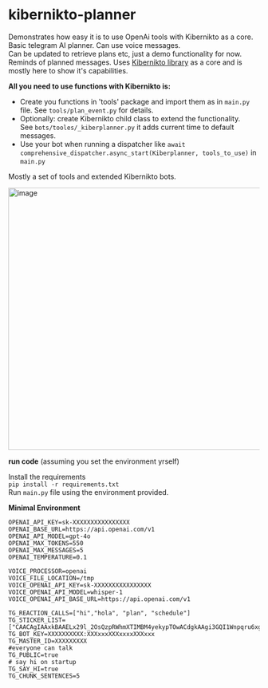 # kibernikto-planner

Demonstrates how easy it is to use OpenAi tools with Kibernikto as a core.  
Basic telegram AI planner. Can use voice messages.  
Can be updated to retrieve plans etc, just a demo functionality for now.
Reminds of planned messages.
Uses [Kibernikto library](https://github.com/solovieff/kibernikto) as a core and is mostly here to show it's
capabilities.

**All you need to use functions with Kibernikto is:**

- Create you functions in 'tools' package and import them as in `main.py` file. See `tools/plan_event.py` for details.
- Optionally: create Kibernikto child class to extend the functionality.  
  See `bots/tooles/_kiberplanner.py` it adds current time to default messages.
- Use your bot when running a dispatcher like `await comprehensive_dispatcher.async_start(Kiberplanner, tools_to_use)`
  in `main.py`

Mostly a set of tools and extended Kibernikto bots.

<img width="526" alt="image" src="https://github.com/solovieff/kibernikto-planner/assets/5033247/c3801b89-fa7f-4840-963b-db1a1c439214">


**run code**
(assuming you set the environment yrself)

Install the requirements  
`pip install -r requirements.txt`  
Run `main.py` file using the environment provided.

**Minimal Environment**

```dotenv
OPENAI_API_KEY=sk-XXXXXXXXXXXXXXXX
OPENAI_BASE_URL=https://api.openai.com/v1
OPENAI_API_MODEL=gpt-4o
OPENAI_MAX_TOKENS=550
OPENAI_MAX_MESSAGES=5
OPENAI_TEMPERATURE=0.1

VOICE_PROCESSOR=openai
VOICE_FILE_LOCATION=/tmp
VOICE_OPENAI_API_KEY=sk-XXXXXXXXXXXXXXXX
VOICE_OPENAI_API_MODEL=whisper-1
VOICE_OPENAI_API_BASE_URL=https://api.openai.com/v1

TG_REACTION_CALLS=["hi","hola", "plan", "schedule"]
TG_STICKER_LIST=["CAACAgIAAxkBAAELx29l_2OsQzpRWhmXTIMBM4yekypTOwACdgkAAgi3GQI1Wnpqru6xgTQE"]
TG_BOT_KEY=XXXXXXXXXX:XXXxxxXXXxxxxXXXxxx
TG_MASTER_ID=XXXXXXXXX
#everyone can talk
TG_PUBLIC=true
# say hi on startup
TG_SAY_HI=true
TG_CHUNK_SENTENCES=5

```
